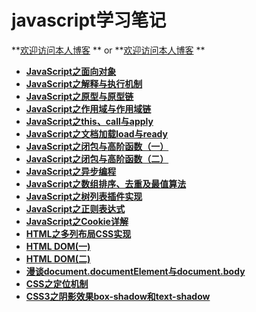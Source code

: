 # javascript学习笔记

**[欢迎访问本人博客](http://blog.codingplayboy.com) **
or
**[欢迎访问本人博客](http://note.codingplayboy.com) **

- **[JavaScript之面向对象](https://github.com/codingplayboy/javascript_notes/blob/master/js_object.md)**
- **[JavaScript之解释与执行机制](https://github.com/codingplayboy/javascript_notes/blob/master/js_compileRun.md)**
- **[JavaScript之原型与原型链](https://github.com/codingplayboy/javascript_notes/blob/master/js_prototype.md)**
- **[JavaScript之作用域与作用域链](https://github.com/codingplayboy/javascript_notes/blob/master/js_scope.md)**
- **[JavaScript之this、call与apply](https://github.com/codingplayboy/javascript_notes/blob/master/js_executionContext.md)**
- **[JavaScript之文档加载load与ready](https://github.com/codingplayboy/javascript_notes/blob/master/js_domReady.md)**
- **[JavaScript之闭包与高阶函数（一）](https://github.com/codingplayboy/javascript_notes/blob/master/js_closureFunc.md)**
- **[JavaScript之闭包与高阶函数（二）](https://github.com/codingplayboy/javascript_notes/blob/master/js_func.md)**
- **[JavaScript之异步编程](https://github.com/codingplayboy/javascript_notes/blob/master/js_asynCoding.md)**
- **[JavaScript之数组排序、去重及最值算法](https://github.com/codingplayboy/javascript_notes/blob/master/js_arrAlgortithm.md)**
- **[JavaScript之树列表插件实现](https://github.com/codingplayboy/javascript_notes/blob/master/js_treeview_plugin.md)**
- **[JavaScript之正则表达式](https://github.com/codingplayboy/javascript_notes/blob/master/js_regexp.md)**
- **[JavaScript之Cookie详解](https://github.com/codingplayboy/javascript_notes/blob/master/js_cookie.md)**
- **[HTML之多列布局CSS实现](https://github.com/codingplayboy/javascript_notes/blob/master/html_columns.md)**
- **[HTML DOM(一)](https://github.com/codingplayboy/javascript_notes/blob/master/html_dom.md)**
- **[HTML DOM(二)](https://github.com/codingplayboy/javascript_notes/blob/master/html_dom_2.md)**
- **[漫谈document.documentElement与document.body](https://github.com/codingplayboy/javascript_notes/blob/master/html_dbody.md)**
- **[CSS之定位机制](https://github.com/codingplayboy/javascript_notes/blob/master/css_position.md)**
- **[CSS3之阴影效果box-shadow和text-shadow](https://github.com/codingplayboy/javascript_notes/blob/master/css_shadow.md)**
